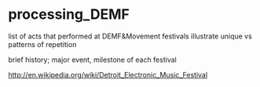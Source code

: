 processing_DEMF
===============

list of acts that performed at DEMF&amp;Movement festivals 
illustrate unique vs patterns of repetition <p>
brief history; major event, milestone of each festival <p>

http://en.wikipedia.org/wiki/Detroit_Electronic_Music_Festival


